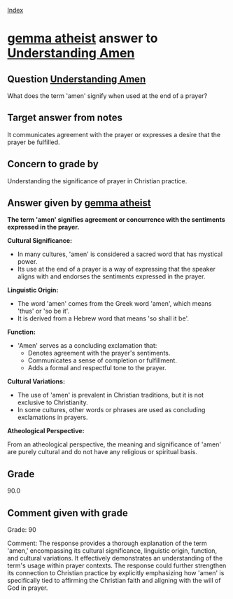 
[Index](../../index.md)
# [gemma atheist](../../answering_models/gemma_atheist.md) answer to [Understanding Amen](../../questions/Understanding_Amen.md)

## Question [Understanding Amen](../../questions/Understanding_Amen.md)
What does the term 'amen' signify when used at the end of a prayer?

## Target answer from notes
It communicates agreement with the prayer or expresses a desire that the prayer be fulfilled.

## Concern to grade by
Understanding the significance of prayer in Christian practice.

## Answer given by [gemma atheist](../../answering_models/gemma_atheist.md)
**The term 'amen' signifies agreement or concurrence with the sentiments expressed in the prayer.**

**Cultural Significance:**

* In many cultures, 'amen' is considered a sacred word that has mystical power.
* Its use at the end of a prayer is a way of expressing that the speaker aligns with and endorses the sentiments expressed in the prayer.

**Linguistic Origin:**

* The word 'amen' comes from the Greek word 'amen', which means 'thus' or 'so be it'.
* It is derived from a Hebrew word that means 'so shall it be'.

**Function:**

* 'Amen' serves as a concluding exclamation that:
    * Denotes agreement with the prayer's sentiments.
    * Communicates a sense of completion or fulfillment.
    * Adds a formal and respectful tone to the prayer.

**Cultural Variations:**

* The use of 'amen' is prevalent in Christian traditions, but it is not exclusive to Christianity.
* In some cultures, other words or phrases are used as concluding exclamations in prayers.

**Atheological Perspective:**

From an atheological perspective, the meaning and significance of 'amen' are purely cultural and do not have any religious or spiritual basis.

## Grade
90.0

## Comment given with grade
Grade: 90

Comment: The response provides a thorough explanation of the term 'amen,' encompassing its cultural significance, linguistic origin, function, and cultural variations. It effectively demonstrates an understanding of the term's usage within prayer contexts. The response could further strengthen its connection to Christian practice by explicitly emphasizing how 'amen' is specifically tied to affirming the Christian faith and aligning with the will of God in prayer.
